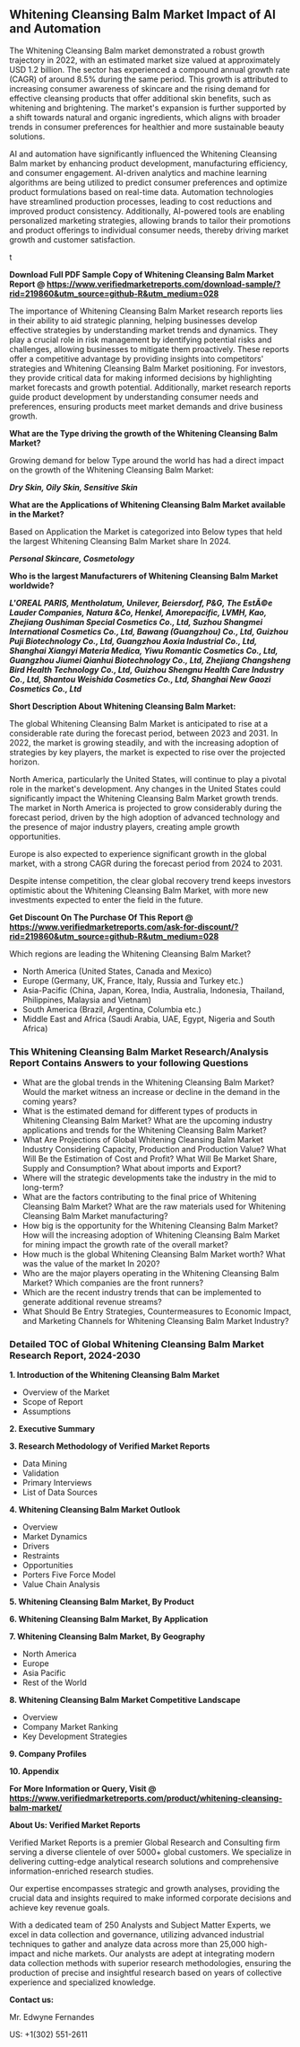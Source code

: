 <h2>Whitening Cleansing Balm Market Impact of AI and Automation</h2><p>The Whitening Cleansing Balm market demonstrated a robust growth trajectory in 2022, with an estimated market size valued at approximately USD 1.2 billion. The sector has experienced a compound annual growth rate (CAGR) of around 8.5% during the same period. This growth is attributed to increasing consumer awareness of skincare and the rising demand for effective cleansing products that offer additional skin benefits, such as whitening and brightening. The market's expansion is further supported by a shift towards natural and organic ingredients, which aligns with broader trends in consumer preferences for healthier and more sustainable beauty solutions.</p><p>AI and automation have significantly influenced the Whitening Cleansing Balm market by enhancing product development, manufacturing efficiency, and consumer engagement. AI-driven analytics and machine learning algorithms are being utilized to predict consumer preferences and optimize product formulations based on real-time data. Automation technologies have streamlined production processes, leading to cost reductions and improved product consistency. Additionally, AI-powered tools are enabling personalized marketing strategies, allowing brands to tailor their promotions and product offerings to individual consumer needs, thereby driving market growth and customer satisfaction.</p>t</p><p id="" class=""><strong>Download Full PDF Sample Copy of Whitening Cleansing Balm Market Report @ <a href="https://www.verifiedmarketreports.com/download-sample/?rid=219860&utm_source=github-R&utm_medium=028" target="_blank">https://www.verifiedmarketreports.com/download-sample/?rid=219860&utm_source=github-R&utm_medium=028</a></strong></p><p>The importance of&nbsp;Whitening Cleansing Balm Market research reports lies in their ability to aid strategic planning, helping businesses develop effective strategies by understanding market trends and dynamics. They play a crucial role in risk management by identifying potential risks and challenges, allowing businesses to mitigate them proactively. These reports offer a competitive advantage by providing insights into competitors' strategies and Whitening Cleansing Balm Market positioning. For investors, they provide critical data for making informed decisions by highlighting market forecasts and growth potential. Additionally, market research reports guide product development by understanding consumer needs and preferences, ensuring products meet market demands and drive business growth.</p><p><strong>What are the&nbsp;Type driving the growth of the Whitening Cleansing Balm Market?</strong></p><p id="" class="">Growing demand for below Type around the world has had a direct impact on the growth of the Whitening Cleansing Balm Market:</p><em><strong>Dry Skin, Oily Skin, Sensitive Skin</strong></em></p><strong>What are the&nbsp;Applications&nbsp;of Whitening Cleansing Balm Market available in the Market?</strong></p><p id="" class="">Based on Application the Market is categorized into Below types that held the largest Whitening Cleansing Balm Market share In 2024.</p><em><strong>Personal Skincare, Cosmetology</strong></em></p><strong>Who is the largest Manufacturers of Whitening Cleansing Balm Market worldwide?</strong></p><p><em><strong>L'OREAL PARIS, Mentholatum, Unilever, Beiersdorf, P&G, The EstÃ©e Lauder Companies, Natura &Co, Henkel, Amorepacific, LVMH, Kao, Zhejiang Oushiman Special Cosmetics Co., Ltd, Suzhou Shangmei International Cosmetics Co., Ltd, Bawang (Guangzhou) Co., Ltd, Guizhou Puji Biotechnology Co., Ltd, Guangzhou Aoxia Industrial Co., Ltd, Shanghai Xiangyi Materia Medica, Yiwu Romantic Cosmetics Co., Ltd, Guangzhou Jiumei Qianhui Biotechnology Co., Ltd, Zhejiang Changsheng Bird Health Technology Co., Ltd, Guizhou Shengnu Health Care Industry Co., Ltd, Shantou Weishida Cosmetics Co., Ltd, Shanghai New Gaozi Cosmetics Co., Ltd</strong></em></p><p id="" class=""><strong>Short Description About Whitening Cleansing Balm Market:</strong></p><p>The global Whitening Cleansing Balm Market is anticipated to rise at a considerable rate during the forecast period, between 2023 and 2031. In 2022, the market is growing steadily, and with the increasing adoption of strategies by key players, the market is expected to rise over the projected horizon.</p><p>North America, particularly the United States, will continue to play a pivotal role in the market's development. Any changes in the United States could significantly impact the Whitening Cleansing Balm Market growth trends. The market in North America is projected to grow considerably during the forecast period, driven by the high adoption of advanced technology and the presence of major industry players, creating ample growth opportunities.</p><p>Europe is also expected to experience significant growth in the global market, with a strong CAGR during the forecast period from 2024 to 2031.</p><p>Despite intense competition, the clear global recovery trend keeps investors optimistic about the Whitening Cleansing Balm Market, with more new investments expected to enter the field in the future.</p><p id="" class=""><strong>Get Discount On The Purchase Of This Report @ <a href="https://www.verifiedmarketreports.com/ask-for-discount/?rid=219860&utm_source=github-R&utm_medium=028" target="_blank">https://www.verifiedmarketreports.com/ask-for-discount/?rid=219860&utm_source=github-R&utm_medium=028</a></strong></p>Which regions are leading the Whitening Cleansing Balm Market?</p><ul><li>North America (United States, Canada and Mexico)</li><li>Europe (Germany, UK, France, Italy, Russia and Turkey etc.)</li><li>Asia-Pacific (China, Japan, Korea, India, Australia, Indonesia, Thailand, Philippines, Malaysia and Vietnam)</li><li>South America (Brazil, Argentina, Columbia etc.)</li><li>Middle East and Africa (Saudi Arabia, UAE, Egypt, Nigeria and South Africa)</li></ul><h3 id="" class="">This Whitening Cleansing Balm Market Research/Analysis Report Contains Answers to your following Questions</h3><ul><li>What are the global trends in the Whitening Cleansing Balm Market? Would the market witness an increase or decline in the demand in the coming years?</li><li>What is the estimated demand for different types of products in Whitening Cleansing Balm Market? What are the upcoming industry applications and trends for the Whitening Cleansing Balm Market?</li><li>What Are Projections of Global Whitening Cleansing Balm Market Industry Considering Capacity, Production and Production Value? What Will Be the Estimation of Cost and Profit? What Will Be Market Share, Supply and Consumption? What about imports and Export?</li><li>Where will the strategic developments take the industry in the mid to long-term?</li><li>What are the factors contributing to the final price of Whitening Cleansing Balm Market? What are the raw materials used for Whitening Cleansing Balm Market manufacturing?</li><li>How big is the opportunity for the Whitening Cleansing Balm Market? How will the increasing adoption of Whitening Cleansing Balm Market for mining impact the growth rate of the overall market?</li><li>How much is the global Whitening Cleansing Balm Market worth? What was the value of the market In 2020?</li><li>Who are the major players operating in the Whitening Cleansing Balm Market? Which companies are the front runners?</li><li>Which are the recent industry trends that can be implemented to generate additional revenue streams?</li><li>What Should Be Entry Strategies, Countermeasures to Economic Impact, and Marketing Channels for Whitening Cleansing Balm Market Industry?</li></ul><h3 id="" class="">Detailed TOC of Global Whitening Cleansing Balm Market Research Report, 2024-2030</h3><p id="" class=""><strong>1. Introduction of the Whitening Cleansing Balm Market</strong></p><ul><li>Overview of the Market</li><li>Scope of Report</li><li>Assumptions</li></ul><p id="" class=""><strong>2. Executive Summary</strong></p><p id="" class=""><strong>3. Research Methodology of Verified Market Reports</strong></p><ul><li>Data Mining</li><li>Validation</li><li>Primary Interviews</li><li>List of Data Sources</li></ul><p id="" class=""><strong>4. Whitening Cleansing Balm Market Outlook</strong></p><ul><li>Overview</li><li>Market Dynamics</li><li>Drivers</li><li>Restraints</li><li>Opportunities</li><li>Porters Five Force Model</li><li>Value Chain Analysis</li></ul><p id="" class=""><strong>5. Whitening Cleansing Balm Market, By Product</strong></p><p id="" class=""><strong>6. Whitening Cleansing Balm Market, By Application</strong></p><p id="" class=""><strong>7. Whitening Cleansing Balm Market, By Geography</strong></p><ul><li>North America</li><li>Europe</li><li>Asia Pacific</li><li>Rest of the World</li></ul><p id="" class=""><strong>8. Whitening Cleansing Balm Market Competitive Landscape</strong></p><ul><li>Overview</li><li>Company Market Ranking</li><li>Key Development Strategies</li></ul><p id="" class=""><strong>9. Company Profiles</strong></p><p id="" class=""><strong>10. Appendix</strong></p><p id="" class=""><strong>For More Information or Query, Visit @ <a href="https://www.verifiedmarketreports.com/product/whitening-cleansing-balm-market/" target="_blank">https://www.verifiedmarketreports.com/product/whitening-cleansing-balm-market/</a></strong></p><p id="" class=""><strong>About Us: Verified Market Reports</strong></p><p id="" class="">Verified Market Reports is a premier Global Research and Consulting firm serving a diverse clientele of over 5000+ global customers. We specialize in delivering cutting-edge analytical research solutions and comprehensive information-enriched research studies.</p><p id="" class="">Our expertise encompasses strategic and growth analyses, providing the crucial data and insights required to make informed corporate decisions and achieve key revenue goals.</p><p id="" class="">With a dedicated team of 250 Analysts and Subject Matter Experts, we excel in data collection and governance, utilizing advanced industrial techniques to gather and analyze data across more than 25,000 high-impact and niche markets. Our analysts are adept at integrating modern data collection methods with superior research methodologies, ensuring the production of precise and insightful research based on years of collective experience and specialized knowledge.</p><p id="" class=""><strong>Contact us:</strong></p><p id="" class="">Mr. Edwyne Fernandes</p><p id="" class="">US: +1(302) 551-2611</p>